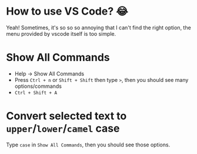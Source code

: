 
# How to use VS Code? 😂

Yeah! Sometimes, it's so so so annoying that I can't find the right option, the menu provided by vscode itself is too simple.

# Show All Commands

- Help -> Show All Commands
- Press `Ctrl + n` or `Shift + Shift` then type `>`, then you should see many options/commands
- `Ctrl + Shift + A`

# Convert selected text to `upper`/`lower`/`camel` case
Type `case` in `Show All Commands`, then you should see those options.

